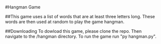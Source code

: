 #Hangman Game

##This game uses a list of words that are at least three letters long. These words are then used at random to play the game hangman.

##Downloading
To dowload this game, please clone the repo. Then navigate to the /hangman directory. To run the game run "py hangman.py".
